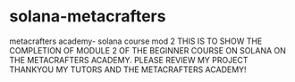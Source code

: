 # solana-metacrafters
metacrafters academy- solana course mod 2
THIS IS TO SHOW THE COMPLETION OF MODULE 2 OF THE BEGINNER COURSE ON SOLANA ON THE METACRAFTERS ACADEMY. 
PLEASE REVIEW MY PROJECT
THANKYOU MY TUTORS AND THE METACRAFTERS ACADEMY!
